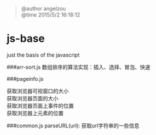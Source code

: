 > @author angelzou  
> @time 2015/5/2 16:18:12 


# js-base
just the basis of the javascript

###arr-sort.js 
数组排序的算法实现：插入、选择、冒泡、快速

###pageinfo.js

获取浏览器可视窗口的大小  
获取浏览器页面的大小  
获取浏览器页面上事件的位置  
获取浏览器上元素的位置 

###common.js
parseURL(url): 获取url字符串的一些信息